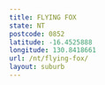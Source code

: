 ```yaml
---
title: FLYING FOX
state: NT
postcode: 0852
latitude: -16.4525888
longitude: 130.8418661
url: /nt/flying-fox/
layout: suburb
---
```

